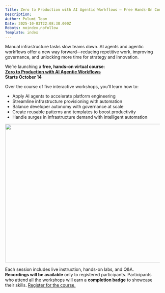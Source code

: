 ```yaml
---
Title: Zero to Production with AI Agentic Workflows – Free Hands-On Course
Description: 
Author: Pulumi Team
Date: 2025-10-03T22:08:38.000Z
Robots: noindex,nofollow
Template: index
---
```

<p>Manual infrastructure tasks slow teams down. AI agents and agentic workflows offer a new way forward—reducing repetitive work, improving governance, and unlocking more time for strategy and innovation.</p>

<p>We’re launching a <strong>free, hands-on virtual course</strong>:<br>
<strong><a href="https://info.pulumi.com/ai/agentic-workflows-for-platform-engineering-course?utm_source=dev.to&amp;utm_medium=social&amp;utm_campaign=FY2026Q2_AI-Agentic-Workflows-Course&amp;utm_content=Neo">Zero to Production with AI Agentic Workflows</a></strong><br>
<strong>Starts October 14</strong></p>

<p>Over the course of five interactive workshops, you’ll learn how to:</p>

<ul>
<li>Apply AI agents to accelerate platform engineering</li>
<li>Streamline infrastructure provisioning with automation</li>
<li>Balance developer autonomy with governance at scale</li>
<li>Create reusable patterns and templates to boost productivity</li>
<li>Handle surges in infrastructure demand with intelligent automation</li>
</ul>

<p><a href="https://info.pulumi.com/ai/agentic-workflows-for-platform-engineering-course?utm_source=dev.to&amp;utm_medium=social&amp;utm_campaign=FY2026Q2_AI-Agentic-Workflows-Course&amp;utm_content=Neo"><img src="https://media2.dev.to/dynamic/image/width=800%2Cheight=%2Cfit=scale-down%2Cgravity=auto%2Cformat=auto/https%3A%2F%2Fdev-to-uploads.s3.amazonaws.com%2Fuploads%2Farticles%2Fs82k8tslpdum3miua14i.png" alt=" " width="800" height="450"></a></p>

<p>Each session includes live instruction, hands-on labs, and Q&amp;A.<br>
<strong>Recordings will be available</strong> only to registered participants. Participants who attend all the workshops will earn a <strong>completion badge</strong> to showcase their skills. <a href="https://info.pulumi.com/ai/agentic-workflows-for-platform-engineering-course?utm_source=dev.to&amp;utm_medium=social&amp;utm_campaign=FY2026Q2_AI-Agentic-Workflows-Course&amp;utm_content=Neo">Register for the course.</a></p>

